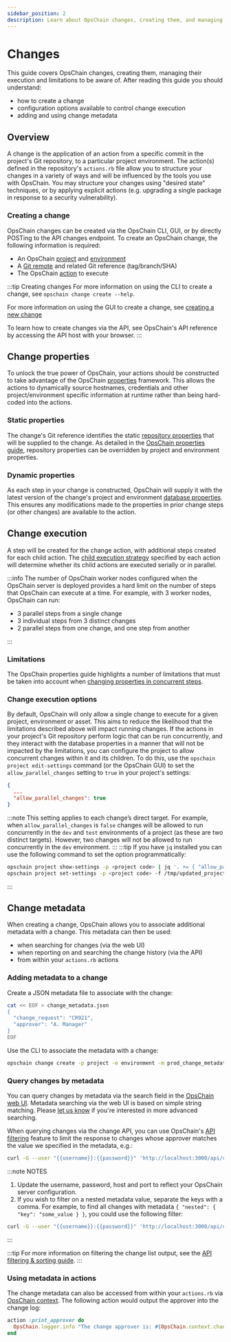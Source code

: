 ```yaml
---
sidebar_position: 2
description: Learn about OpsChain changes, creating them, and managing their execution.
---
```


# Changes

This guide covers OpsChain changes, creating them, managing their execution and limitations to be aware of. After reading this guide you should understand:

- how to create a change
- configuration options available to control change execution
- adding and using change metadata

## Overview

A change is the application of an action from a specific commit in the project's Git repository, to a particular project environment. The action(s) defined in the repository's `actions.rb` file allow you to structure your changes in a variety of ways and will be influenced by the tools you use with OpsChain. You may structure your changes using "desired state" techniques, or by applying explicit actions (e.g. upgrading a single package in response to a security vulnerability).

### Creating a change

OpsChain changes can be created via the OpsChain CLI, GUI, or by directly POSTing to the API changes endpoint. To create an OpsChain change, the following information is required:

- An OpsChain [project](/docs/reference/concepts/concepts.md#project) and [environment](/docs/reference/concepts/concepts.md#environment)
- A [Git remote](/docs/reference/concepts/git-remotes.md) and related Git reference (tag/branch/SHA)
- The OpsChain [action](/docs/reference/concepts/actions.md) to execute

:::tip Creating changes
For more information on using the CLI to create a change, see `opschain change create --help`.

For more information on using the GUI to create a change, see [creating a new change](/docs/ui/environments.md#creating-a-new-change)

To learn how to create changes via the API, see OpsChain's API reference by accessing the API host with your browser.
:::

## Change properties

To unlock the true power of OpsChain, your actions should be constructed to take advantage of the OpsChain [properties](/docs/reference/concepts/properties.md) framework. This allows the actions to dynamically source hostnames, credentials and other project/environment specific information at runtime rather than being hard-coded into the actions.

### Static properties

The change's Git reference identifies the static [repository properties](/docs/reference/concepts/properties.md#git-repository) that will be supplied to the change. As detailed in the [OpsChain properties guide](/docs/reference/concepts/properties.md#opschain-properties), repository properties can be overridden by project and environment properties.

### Dynamic properties

As each step in your change is constructed, OpsChain will supply it with the latest version of the change's project and environment [database properties](/docs/reference/concepts/properties.md#database). This ensures any modifications made to the properties in prior change steps (or other changes) are available to the action.

## Change execution

A step will be created for the change action, with additional steps created for each child action. The [child execution strategy](/docs/reference/concepts/actions.md#child-execution-strategy) specified by each action will determine whether its child actions are executed serially or in parallel.

:::info
The number of OpsChain worker nodes configured when the OpsChain server is deployed provides a hard limit on the number of steps that OpsChain can execute at a time. For example, with 3 worker nodes, OpsChain can run:

- 3 parallel steps from a single change
- 3 individual steps from 3 distinct changes
- 2 parallel steps from one change, and one step from another

:::

### Limitations

The OpsChain properties guide highlights a number of limitations that must be taken into account when [changing properties in concurrent steps](/docs/reference/concepts/properties.md#changing-properties-in-concurrent-steps).

### Change execution options

By default, OpsChain will only allow a single change to execute for a given project, environment or asset. This aims to reduce the likelihood that the limitations described above will impact running changes. If the actions in your project's Git repository perform logic that can be run concurrently, and they interact with the database properties in a manner that will not be impacted by the limitations, you can configure the project to allow concurrent changes within it and its children. To do this, use the `opschain project edit-settings` command (or the OpsChain GUI) to set the `allow_parallel_changes` setting to `true` in your project's settings:

```json
{
  ...
  "allow_parallel_changes": true
}
```

:::note
This setting applies to each change’s direct target. For example, when `allow_parallel_changes` is `false` changes will be allowed to run concurrently in the `dev` and `test` environments of a project (as these are two distinct targets). However, two changes will not be allowed to run concurrently in the `dev` environment.
:::
:::tip
If you have `jq` installed you can use the following command to set the option programmatically:

```bash
opschain project show-settings -p <project code> | jq '. += { "allow_parallel_changes": true }' > /tmp/updated_project_settings.json
opschain project set-settings -p <project code> -f /tmp/updated_project_settings.json -y
```

:::

## Change metadata

When creating a change, OpsChain allows you to associate additional metadata with a change. This metadata can then be used:

- when searching for changes (via the web UI)
- when reporting on and searching the change history (via the API)
- from within your `actions.rb` actions

### Adding metadata to a change

Create a JSON metadata file to associate with the change:

```bash
cat << EOF > change_metadata.json
{
  "change_request": "CR921",
  "approver": "A. Manager"
}
EOF
```

Use the CLI to associate the metadata with a change:

```bash
opschain change create -p project -e environment -m prod_change_metadata.json -a action -g git_rev -G git_remote -y
```

### Query changes by metadata

You can query changes by metadata via the search field in the [OpsChain web UI](/docs/getting-started/README.md#visit-the-opschain-web-ui). Metadata searching via the web UI is based on simple string matching. Please [let us know](mailto:opschain-support@limepoint.com) if you're interested in more advanced searching.

When querying changes via the change API, you can use OpsChain's [API filtering](/docs/reference/api-filtering.md) feature to limit the response to changes whose approver matches the value we specified in the metadata, e.g.:

```bash
curl -G --user "{{username}}:{{password}}" 'http://localhost:3000/api/changes' --data-urlencode 'filter[metadata_approver_eq]=A. Manager'
```

:::note NOTES

1. Update the username, password, host and port to reflect your OpsChain server configuration.
2. If you wish to filter on a nested metadata value, separate the keys with a comma. For example, to find all changes with metadata `{ "nested": { "key": "some_value } }`, you could use the following filter:

```bash
curl -G --user "{{username}}:{{password}}" 'http://localhost:3000/api/changes' --data-urlencode 'filter[metadata_nested,key_eq]=some_value'
```

:::

:::tip
For more information on filtering the change list output, see the [API filtering & sorting guide](/docs/reference/api-filtering.md).
:::

### Using metadata in actions

The change metadata can also be accessed from within your `actions.rb` via [OpsChain context](/docs/reference/concepts/context.md). The following action would output the approver into the change log:

```ruby
action :print_approver do
  OpsChain.logger.info "The change approver is: #{OpsChain.context.change.metadata.approver}"
end
```
